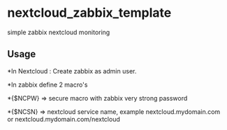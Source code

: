 # nextcloud_zabbix_template
simple zabbix nextcloud monitoring

Usage
-----

 *In Nextcloud : Create zabbix as admin user.

 *In zabbix define 2 macro's
 
 *{$NCPW} => secure macro with zabbix very strong password
 
 *{$NCSN} => nextcloud service name, example nextcloud.mydomain.com or nextcloud.mydomain.com/nextcloud






